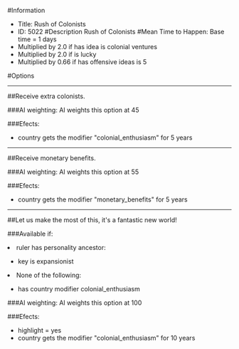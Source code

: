 #Information
 - Title: Rush of Colonists
 - ID: 5022
#Description
Rush of Colonists
#Mean Time to Happen:
Base time = 1 days
 - Multiplied by 2.0 if has idea is colonial ventures
 - Multiplied by 2.0 if is lucky
 - Multiplied by 0.66 if has offensive ideas is 5

#Options

___
##Receive extra colonists.

###AI weighting:
AI weights this option at 45


###Efects:<ul><li>country gets the modifier "colonial_enthusiasm" for 5 years</li></ul>

___
##Receive monetary benefits.

###AI weighting:
AI weights this option at 55


###Efects:<ul><li>country gets the modifier "monetary_benefits" for 5 years</li></ul>

___
##Let us make the most of this, it's a fantastic new world!

###Available if:
<li>ruler has personality ancestor:</li><ul><li>key is expansionist</li></ul><li>None of the following:</li><ul><li>has country modifier colonial_enthusiasm</li></ul>

###AI weighting:
AI weights this option at 100


###Efects:<ul><li>highlight = yes</li><li>country gets the modifier "colonial_enthusiasm" for 10 years</li></ul>
